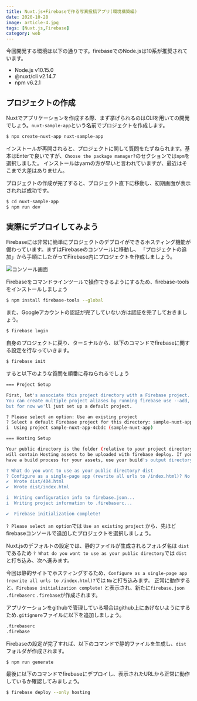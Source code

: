 ```yaml
---
title: Nuxt.js+Firebaseで作る写真投稿アプリ(環境構築編)
date: 2020-10-28
image: article-4.jpg
tags: [Nuxt.js,Firebase]
category: web
---
```



今回開発する環境は以下の通りです。firebaseでのNode.jsは10系が推奨されています。
- Node.js v10.15.0
- @nuxt/cli v2.14.7
- npm v6.2.1

## プロジェクトの作成
Nuxtでアプリケーションを作成する際、まず挙げられるのはCLIを用いての開発でしょう。`nuxt-sample-app`という名前でプロジェクトを作成します。
```bash
$ npx create-nuxt-app nuxt-sample-app
```

インストールが再開されると、プロジェクトに関して質問をたずねられます。基本はEnterで良いですが、`Choose the package manager?`のセクションでは`npm`を選択しました。
インストールはyarnの方が早いと言われていますが、最近はそこまで大差はありません。

プロジェクトの作成が完了すると、プロジェクト直下に移動し、初期画面が表示されれば成功です。
```bash
$ cd nuxt-sample-app
$ npm run dev
````

## 実際にデプロイしてみよう
Firebaseには非常に簡単にプロジェクトのデプロイができるホスティング機能が備わっています。まずはFirebaseのコンソールに移動し、
「プロジェクトの追加」から手順にしたがってFirebase内にプロジェクトを作成しましょう。
<p>
  <img src="https://drive.google.com/uc?export=view&id=1fwsv7xMODBdoMzuggIuTt-1_OA5kCiUw" loading="lazy" alt="コンソール画面"/>
</p>


Firebaseをコマンドラインツールで操作できるようにするため、firebase-toolsをインストールしましょう
```bash
$ npm install firebase-tools --global
```

また、Googleアカウントの認証が完了していない方は認証を完了しておきましょう。
```bash
$ firebase login
```
自身のプロジェクトに戻り、ターミナルから、以下のコマンドでfirebaseに関する設定を行なっていきます。
```bash
$ firebase init
```

すると以下のような質問を順番に尋ねられるでしょう
```bash
=== Project Setup

First, let's associate this project directory with a Firebase project.
You can create multiple project aliases by running firebase use --add, 
but for now we'll just set up a default project.

? Please select an option: Use an existing project
? Select a default Firebase project for this directory: sample-nuxt-app-4cbdc (sample-nuxt-app)
i  Using project sample-nuxt-app-4cbdc (sample-nuxt-app)

=== Hosting Setup

Your public directory is the folder (relative to your project directory) that
will contain Hosting assets to be uploaded with firebase deploy. If you
have a build process for your assets, use your build's output directory.

? What do you want to use as your public directory? dist
? Configure as a single-page app (rewrite all urls to /index.html)? No
✔  Wrote dist/404.html
✔  Wrote dist/index.html

i  Writing configuration info to firebase.json...
i  Writing project information to .firebaserc...

✔  Firebase initialization complete!

```

`? Please select an option`では `Use an existing project` から、先ほどfirebaseコンソールで追加したプロジェクトを選択しましょう。

Nuxt.jsのデフォルトの設定では、静的ファイルが生成されるフォルダ名は `dist`であるため `? What do you want to use as your public directory`では `dist`と打ち込み、次へ進みます。

今回は静的サイトでホスティングするため、`Configure as a single-page app (rewrite all urls to /index.html)?`では `No`と打ち込みます。
正常に動作すると、`Firebase initialization complete!` と表示され、新たに`firebase.json` `.firebaserc` `.firebase`が作成されます。

アプリケーションをgithubで管理している場合はgithub上にあげないようにするため`.gitignore`ファイルに以下を追加しましょう。
```bash
.firebaserc
.firebase
```

Firebaseの設定が完了すれば、以下のコマンドで静的ファイルを生成し、`dist`フォルダが作成されます。
```bash
$ npm run generate
```

最後に以下のコマンドでfirebaseにデプロイし、表示されたURLから正常に動作しているか確認してみましょう。
```bash
$ firebase deploy --only hosting
```
